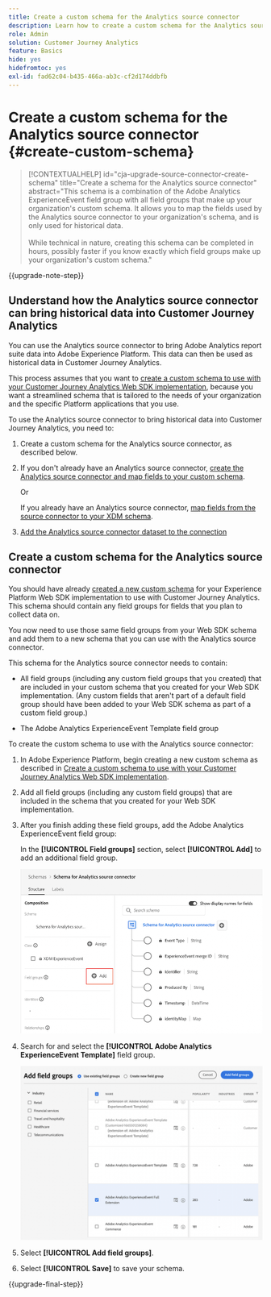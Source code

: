 ```yaml
---
title: Create a custom schema for the Analytics source connector
description: Learn how to create a custom schema for the Analytics source connector
role: Admin
solution: Customer Journey Analytics
feature: Basics
hide: yes
hidefromtoc: yes
exl-id: fad62c04-b435-466a-ab3c-cf2d174ddbfb
---
```

# Create a custom schema for the Analytics source connector {#create-custom-schema}

<!-- markdownlint-disable MD034 -->

>[!CONTEXTUALHELP]
>id="cja-upgrade-source-connector-create-schema"
>title="Create a schema for the Analytics source connector"
>abstract="This schema is a combination of the Adobe Analytics ExperienceEvent field group with all field groups that make up your organization's custom schema. It allows you to map the fields used by the Analytics source connector to your organization's schema, and is only used for historical data.<br><br>While technical in nature, creating this schema can be completed in hours, possibly faster if you know exactly which field groups make up your organization's custom schema."

<!-- markdownlint-enable MD034 -->

{{upgrade-note-step}}

## Understand how the Analytics source connector can bring historical data into Customer Journey Analytics

You can use the Analytics source connector to bring Adobe Analytics report suite data into Adobe Experience Platform. This data can then be used as historical data in Customer Journey Analytics.

This process assumes that you want to [create a custom schema to use with your Customer Journey Analytics Web SDK implementation](/help/getting-started/cja-upgrade/cja-upgrade-schema-create.md), because you want a streamlined schema that is tailored to the needs of your organization and the specific Platform applications that you use. 

To use the Analytics source connector to bring historical data into Customer Journey Analytics, you need to: 

1. Create a custom schema for the Analytics source connector, as described below.

1. If you don't already have an Analytics source connector, [create the Analytics source connector and map fields to your custom schema](/help/getting-started/cja-upgrade/cja-upgrade-source-connector.md).

   Or

   If you already have an Analytics source connector, [map fields from the source connector to your XDM schema](/help/getting-started/cja-upgrade/cja-upgrade-from-source-connector.md).

1. [Add the Analytics source connector dataset to the connection](/help/getting-started/cja-upgrade/cja-upgrade-source-connector-dataset.md)

## Create a custom schema for the Analytics source connector

You should have already [created a new custom schema](/help/getting-started/cja-upgrade/cja-upgrade-schema-create.md) for your Experience Platform Web SDK implementation to use with Customer Journey Analytics. This schema should contain any field groups for fields that you plan to collect data on. 

You now need to use those same field groups from your Web SDK schema and add them to a new schema that you can use with the Analytics source connector. 

This schema for the Analytics source connector needs to contain:

* All field groups (including any custom field groups that you created) that are included in your custom schema that you created for your Web SDK implementation. (Any custom fields that aren't part of a default field group should have been added to your Web SDK schema as part of a custom field group.)

* The Adobe Analytics ExperienceEvent Template field group

To create the custom schema to use with the Analytics source connector:

1. In Adobe Experience Platform, begin creating a new custom schema as described in [Create a custom schema to use with your Customer Journey Analytics Web SDK implementation](/help/getting-started/cja-upgrade/cja-upgrade-schema-create.md).

1. Add all field groups (including any custom field groups) that are included in the schema that you created for your Web SDK implementation.

1. After you finish adding these field groups, add the Adobe Analytics ExperienceEvent field group: 

   In the **[!UICONTROL Field groups]** section, select **[!UICONTROL Add]** to add an additional field group. 

   ![Add field group to schema](assets/schema-add-field-group.png)

1. Search for and select the **[!UICONTROL Adobe Analytics ExperienceEvent Template]** field group.

   ![Add the Adobe Analytics ExperienceEvent field group](assets/schema-experienceevent.png)

1. Select **[!UICONTROL Add field groups]**.

1. Select **[!UICONTROL Save]** to save your schema.

{{upgrade-final-step}}
